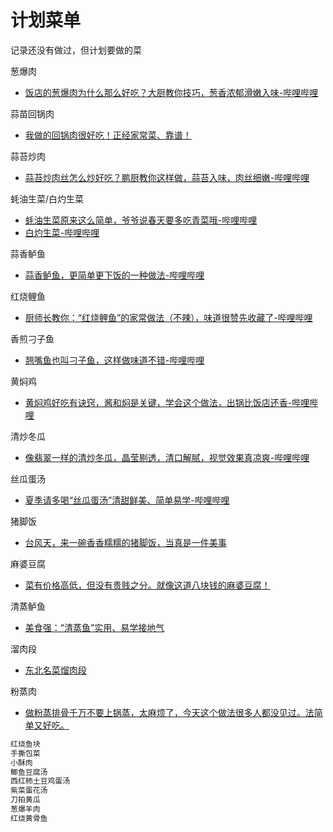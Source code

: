 
# 计划菜单

记录还没有做过，但计划要做的菜

葱爆肉

- [饭店的葱爆肉为什么那么好吃？大厨教你技巧，葱香浓郁滑嫩入味-哔哩哔哩](https://b23.tv/7IN16QI)

蒜苗回锅肉

- [我做的回锅肉很好吃！正经家常菜、靠谱！](https://www.bilibili.com/video/BV1ma411y7QU)

蒜苔炒肉

- [蒜苔炒肉丝怎么炒好吃？鹏厨教你这样做，蒜苔入味，肉丝细嫩-哔哩哔哩](https://b23.tv/R2Simov)

蚝油生菜/白灼生菜

- [蚝油生菜原来这么简单，爷爷说春天要多吃青菜哦-哔哩哔哩](https://b23.tv/vGc962o)
- [白灼生菜-哔哩哔哩](https://b23.tv/GAHgyE3)

蒜香鲈鱼

- [蒜香鲈鱼，更简单更下饭的一种做法-哔哩哔哩](https://b23.tv/P52hI3C)

红烧鲤鱼

- [厨师长教你：“红烧鲤鱼”的家常做法（不辣），味道很赞先收藏了-哔哩哔哩](https://b23.tv/4q5ZIMn)

香煎刁子鱼

- [翘嘴鱼也叫刁子鱼，这样做味道不错-哔哩哔哩](https://b23.tv/GJ6rCJv)

黄焖鸡

- [黄焖鸡好吃有诀窍，酱和焖是关键，学会这个做法，出锅比饭店还香-哔哩哔哩](https://b23.tv/IO90yMk)

清炒冬瓜

- [像翡翠一样的清炒冬瓜，晶莹剔透，清口解腻，视觉效果真凉爽-哔哩哔哩](https://b23.tv/JEkjtUc)

丝瓜蛋汤

- [夏季请多喝“丝瓜蛋汤”清甜鲜美、简单易学-哔哩哔哩](https://b23.tv/ZptwGE3)

猪脚饭

- [台风天，来一碗香香糯糯的猪脚饭，当真是一件美事](https://www.bilibili.com/video/BV1Qd4y137PG)

麻婆豆腐

- [菜有价格高低，但没有贵贱之分。就像这道八块钱的麻婆豆腐！](https://www.bilibili.com/video/BV1TA4y1X7pM)

清蒸鲈鱼

- [美食强：“清蒸鱼”实用、易学接地气](https://www.bilibili.com/video/BV1yY411j71w)

溜肉段

- [东北名菜熘肉段](https://www.bilibili.com/video/BV1BZ4y1k7d5)

粉蒸肉

- [做粉蒸排骨千万不要上锅蒸，太麻烦了，今天这个做法很多人都没见过。法简单又好吃。](https://www.bilibili.com/video/BV1RZ4y1U77e)

```js
红烧鱼块
手撕包菜
小酥肉
鲫鱼豆腐汤
西红柿土豆鸡蛋汤
紫菜蛋花汤
刀拍黄瓜
葱爆羊肉
红烧黄骨鱼
```
